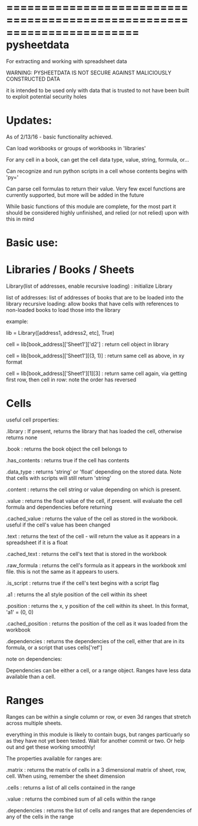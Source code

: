 =======================================================================
pysheetdata
=======================================================================
For extracting and working with spreadsheet data


WARNING: PYSHEETDATA IS NOT SECURE AGAINST MALICIOUSLY CONSTRUCTED DATA

it is intended to be used only with data that is trusted to not have been built to exploit potential security holes

Updates:
===

As of 2/13/16 - basic functionality achieved.

Can load workbooks or groups of workbooks in 'libraries'

For any cell in a book, can get the cell data type, value, string, formula, or...

Can recognize and run python scripts in a cell whose contents begins with 'py='

Can parse cell formulas to return their value. Very few excel functions are currently supported, but more will be added in the future

While basic functions of this module are complete, for the most part it should be considered highly unfinished, and relied (or not relied) upon with this in mind



Basic use:
=======================================================================

Libraries / Books / Sheets
=======================================================================

Library(list of addresses, enable recursive loading) : initialize Library

list of addresses: list of addresses of books that are to be loaded into the library
recursive loading: allow books that have cells with references to non-loaded books to load those into the library



example:

lib = Library([address1, address2, etc], True)

cell = lib[book_address]['Sheet1']['d2'] : return cell object in library

cell = lib[book_address]['Sheet1'][(3, 1)] : return same cell as above, in xy format

cell = lib[book_address]['Sheet1'][1][3] : return same cell again, via getting first row, then cell in row: note the order has reversed

Cells
=======================================================================

useful cell properties:

.library : If present, returns the library that has loaded the cell, otherwise returns none

.book : returns the book object the cell belongs to

.has_contents : returns true if the cell has contents

.data_type : returns 'string' or 'float' depending on the stored data. Note that cells with scripts will still return 'string'

.content : returns the cell string or value depending on which is present.

.value : returns the float value of the cell, if present. will evaluate the cell formula and dependencies before returning

.cached_value : returns the value of the cell as stored in the workbook. useful if the cell's value has been changed

.text : returns the text of the cell - will return the value as it appears in a spreadsheet if it is a float

.cached_text : returns the cell's text that is stored in the workbook

.raw_formula : returns the cell's formula as it appears in the workbook xml file. this is not the same as it appears to users.

.is_script : returns true if the cell's text begins with a script flag

.a1 : returns the a1 style position of the cell within its sheet

.position : returns the x, y position of the cell within its sheet. In this format, 'a1' = (0, 0)

.cached_position : returns the position of the cell as it was loaded from the workbook

.dependencies : returns the dependencies of the cell, either that are in its formula, or a script that uses cells['ref']

note on dependencies:

Dependencies can be either a cell, or a range object. Ranges have less data available than a cell.




Ranges
=======================================================================

Ranges can be within a single column or row, or even 3d ranges that stretch across multiple sheets.

everything in this module is likely to contain bugs, but ranges particuarly so as they have not yet been tested. Wait for 
another commit or two. Or help out and get these working smoothly!

The properties available for ranges are:

.matrix : returns the matrix of cells in a 3 dimensional matrix of sheet, row, cell. When using, remember the sheet dimension

.cells : returns a list of all cells contained in the range

.value : returns the combined sum of all cells within the range

.dependencies : returns the list of cells and ranges that are dependencies of any of the cells in the range


